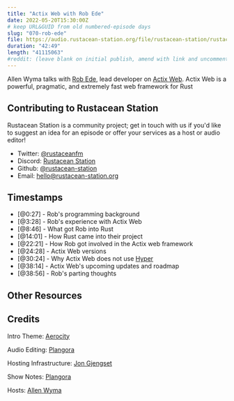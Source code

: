 ```yaml
---
title: "Actix Web with Rob Ede"
date: 2022-05-20T15:30:00Z
# keep URL&GUID from old numbered-episode days
slug: "070-rob-ede"
file: https://audio.rustacean-station.org/file/rustacean-station/rustacean-station-e070-rob-ede.mp3
duration: "42:49"
length: "41115063"
#reddit: (leave blank on initial publish, amend with link and uncomment this line after Reddit thread has been posted)
---
```

Allen Wyma talks with [Rob Ede](https://twitter.com/robjtede), lead developer on [Actix Web](https://actix.rs/). Actix Web is a powerful, pragmatic, and extremely fast web framework for Rust

## Contributing to Rustacean Station

Rustacean Station is a community project; get in touch with us if you'd like to suggest an idea for an episode or offer your services as a host or audio editor!

- Twitter: [@rustaceanfm](https://twitter.com/rustaceanfm)
- Discord: [Rustacean Station](https://discord.gg/cHc3Gyc)
- Github: [@rustacean-station](https://github.com/rustacean-station/)
- Email: [hello@rustacean-station.org](mailto:hello@rustacean-station.org)

## Timestamps 
- [@0:27] - Rob's programming background
- [@3:28] - Rob's experience with Actix Web
- [@8:46] - What got Rob into Rust
- [@14:01] - How Rust came into their project
- [@22:21] - How Rob got involved in the Actix web framework
- [@24:28] - Actix Web versions
- [@30:24] - Why Actix Web does not use [Hyper](https://hyper.rs/)
- [@38:14] - Actix Web's upcoming updates and roadmap
- [@38:56] - Rob's parting thoughts

## Other Resources

## Credits
Intro Theme: [Aerocity](https://twitter.com/AerocityMusic)

Audio Editing: [Plangora](https://twitter.com/plangora)

Hosting Infrastructure: [Jon Gjengset](https://twitter.com/jonhoo/)

Show Notes: [Plangora](https://twitter.com/plangora)

Hosts: [Allen Wyma](https://twitter.com/allenwyma)
